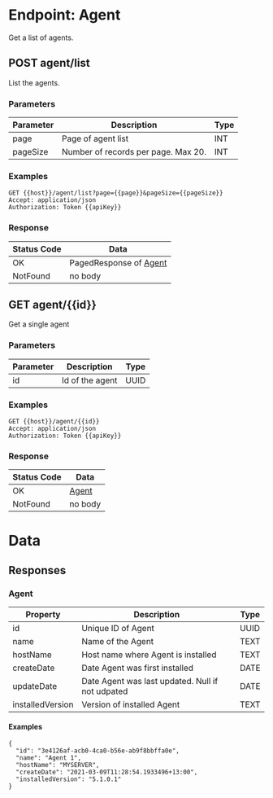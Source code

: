 # Endpoint: Agent

Get a list of agents.

## POST agent/list

List the agents.

### Parameters

|Parameter|Description|Type|
|--|--|--|
|page|Page of agent list|INT|
|pageSize|Number of records per page.  Max 20.|INT|

### Examples

```
GET {{host}}/agent/list?page={{page}}&pageSize={{pageSize}}
Accept: application/json
Authorization: Token {{apiKey}}
```

### Response

|Status Code|Data|
|--|--|
|OK|PagedResponse of [Agent](#AgentResponse) |
|NotFound|no body|

## GET agent/{{id}}

Get a single agent

### Parameters

|Parameter|Description|Type|
|--|--|--|
|id|Id of the agent|UUID|

### Examples

```
GET {{host}}/agent/{{id}}
Accept: application/json
Authorization: Token {{apiKey}}
```

### Response

|Status Code|Data|
|--|--|
|OK|[Agent](#AgentResponse) |
|NotFound|no body|

# Data

## Responses

<a name="AgentResponse" />

### Agent

|Property|Description|Type|
|--|--|--|
|id|Unique ID of Agent|UUID|
|name|Name of the Agent|TEXT|
|hostName|Host name where Agent is installed|TEXT|
|createDate|Date Agent was first installed |DATE|
|updateDate|Date Agent was last updated. Null if not udpated |DATE|
|installedVersion|Version of installed Agent|TEXT|

#### Examples

```
{
  "id": "3e4126af-acb0-4ca0-b56e-ab9f8bbffa0e",
  "name": "Agent 1",
  "hostName": "MYSERVER",
  "createDate": "2021-03-09T11:28:54.1933496+13:00",
  "installedVersion": "5.1.0.1"
}
```
